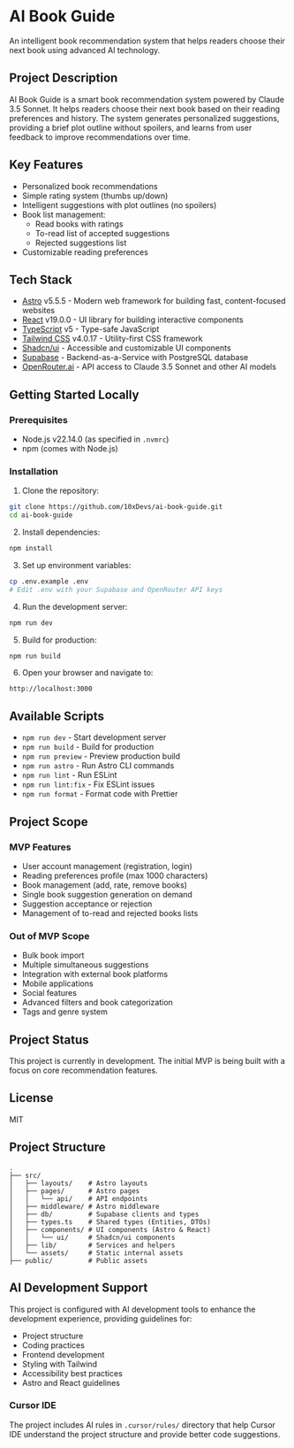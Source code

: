 # AI Book Guide

An intelligent book recommendation system that helps readers choose their next book using advanced AI technology.

## Project Description

AI Book Guide is a smart book recommendation system powered by Claude 3.5 Sonnet. It helps readers choose their next book based on their reading preferences and history. The system generates personalized suggestions, providing a brief plot outline without spoilers, and learns from user feedback to improve recommendations over time.

## Key Features
- Personalized book recommendations
- Simple rating system (thumbs up/down)
- Intelligent suggestions with plot outlines (no spoilers)
- Book list management:
  - Read books with ratings
  - To-read list of accepted suggestions
  - Rejected suggestions list
- Customizable reading preferences

## Tech Stack
- [Astro](https://astro.build/) v5.5.5 - Modern web framework for building fast, content-focused websites
- [React](https://react.dev/) v19.0.0 - UI library for building interactive components
- [TypeScript](https://www.typescriptlang.org/) v5 - Type-safe JavaScript
- [Tailwind CSS](https://tailwindcss.com/) v4.0.17 - Utility-first CSS framework
- [Shadcn/ui](https://ui.shadcn.com/) - Accessible and customizable UI components
- [Supabase](https://supabase.io/) - Backend-as-a-Service with PostgreSQL database
- [OpenRouter.ai](https://openrouter.ai/) - API access to Claude 3.5 Sonnet and other AI models

## Getting Started Locally

### Prerequisites
- Node.js v22.14.0 (as specified in `.nvmrc`)
- npm (comes with Node.js)

### Installation

1. Clone the repository:
```bash
git clone https://github.com/10xDevs/ai-book-guide.git
cd ai-book-guide
```

2. Install dependencies:
```bash
npm install
```

3. Set up environment variables:
```bash
cp .env.example .env
# Edit .env with your Supabase and OpenRouter API keys
```

4. Run the development server:
```bash
npm run dev
```

5. Build for production:
```bash
npm run build
```

6. Open your browser and navigate to:
```
http://localhost:3000
```

## Available Scripts

- `npm run dev` - Start development server
- `npm run build` - Build for production
- `npm run preview` - Preview production build
- `npm run astro` - Run Astro CLI commands
- `npm run lint` - Run ESLint
- `npm run lint:fix` - Fix ESLint issues
- `npm run format` - Format code with Prettier

## Project Scope

### MVP Features
- User account management (registration, login)
- Reading preferences profile (max 1000 characters)
- Book management (add, rate, remove books)
- Single book suggestion generation on demand
- Suggestion acceptance or rejection
- Management of to-read and rejected books lists

### Out of MVP Scope
- Bulk book import
- Multiple simultaneous suggestions
- Integration with external book platforms
- Mobile applications
- Social features
- Advanced filters and book categorization
- Tags and genre system

## Project Status

This project is currently in development. The initial MVP is being built with a focus on core recommendation features.

## License

MIT

## Project Structure

```
.
├── src/
│   ├── layouts/    # Astro layouts
│   ├── pages/      # Astro pages
│   │   └── api/    # API endpoints
│   ├── middleware/ # Astro middleware
│   ├── db/         # Supabase clients and types
│   ├── types.ts    # Shared types (Entities, DTOs)
│   ├── components/ # UI components (Astro & React)
│   │   └── ui/     # Shadcn/ui components
│   ├── lib/        # Services and helpers
│   └── assets/     # Static internal assets
├── public/         # Public assets
```

## AI Development Support

This project is configured with AI development tools to enhance the development experience, providing guidelines for:

- Project structure
- Coding practices
- Frontend development
- Styling with Tailwind
- Accessibility best practices
- Astro and React guidelines

### Cursor IDE

The project includes AI rules in `.cursor/rules/` directory that help Cursor IDE understand the project structure and provide better code suggestions.